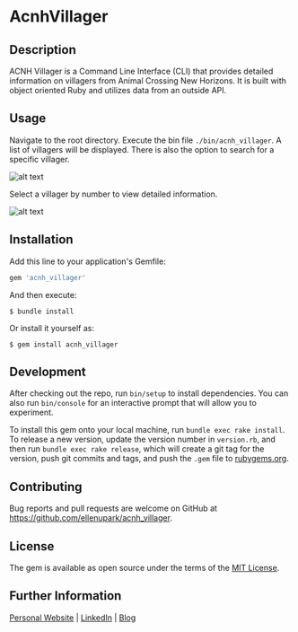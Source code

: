 # AcnhVillager

## Description

ACNH Villager is a Command Line Interface (CLI) that provides detailed information on villagers from Animal Crossing New Horizons. It is built with object oriented Ruby and utilizes data from an outside API.

## Usage

Navigate to the root directory. Execute the bin file `./bin/acnh_villager`. A list of villagers will be displayed. There is also the option to search for a specific villager.  

![alt text](https://github.com/ellenupark/acnh_villager/blob/master/main.png?raw=true)

Select a villager by number to view detailed information.

![alt text](https://github.com/ellenupark/acnh_villager/blob/master/details.png?raw=true)

## Installation

Add this line to your application's Gemfile:

```ruby
gem 'acnh_villager'
```

And then execute:

    $ bundle install

Or install it yourself as:

    $ gem install acnh_villager

## Development

After checking out the repo, run `bin/setup` to install dependencies. You can also run `bin/console` for an interactive prompt that will allow you to experiment.

To install this gem onto your local machine, run `bundle exec rake install`. To release a new version, update the version number in `version.rb`, and then run `bundle exec rake release`, which will create a git tag for the version, push git commits and tags, and push the `.gem` file to [rubygems.org](https://rubygems.org).

## Contributing

Bug reports and pull requests are welcome on GitHub at https://github.com/ellenupark/acnh_villager.


## License

The gem is available as open source under the terms of the [MIT License](https://opensource.org/licenses/MIT).

## Further Information
[Personal Website](https://ellenupark.github.io) | [LinkedIn](http://www.linkedin.com/in/ellenupark) | [Blog](https://ellen-park.medium.com/)